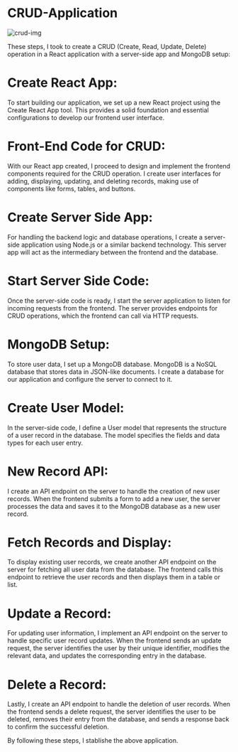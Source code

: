 # CRUD-Application

![crud-img](https://github.com/deepak14ri/CRUD-Application/assets/49471265/569a0e4b-15c5-4d03-b284-4b77b2426b2e)

These steps, I took to create a CRUD (Create, Read, Update, Delete) operation in a React application with a server-side app and MongoDB setup:

# Create React App:
To start building our application, we set up a new React project using the Create React App tool. This provides a solid foundation and essential configurations to develop our frontend user interface.

# Front-End Code for CRUD:
With our React app created, I proceed to design and implement the frontend components required for the CRUD operation. I create user interfaces for adding, displaying, updating, and deleting records, making use of components like forms, tables, and buttons.

# Create Server Side App:
For handling the backend logic and database operations, I create a server-side application using Node.js or a similar backend technology. This server app will act as the intermediary between the frontend and the database.

# Start Server Side Code:
Once the server-side code is ready, I start the server application to listen for incoming requests from the frontend. The server provides endpoints for CRUD operations, which the frontend can call via HTTP requests.

# MongoDB Setup:
To store user data, I set up a MongoDB database. MongoDB is a NoSQL database that stores data in JSON-like documents. I create a database for our application and configure the server to connect to it.

# Create User Model:
In the server-side code, I define a User model that represents the structure of a user record in the database. The model specifies the fields and data types for each user entry.

# New Record API:
I create an API endpoint on the server to handle the creation of new user records. When the frontend submits a form to add a new user, the server processes the data and saves it to the MongoDB database as a new user record.

# Fetch Records and Display:
To display existing user records, we create another API endpoint on the server for fetching all user data from the database. The frontend calls this endpoint to retrieve the user records and then displays them in a table or list.

# Update a Record:
For updating user information, I implement an API endpoint on the server to handle specific user record updates. When the frontend sends an update request, the server identifies the user by their unique identifier, modifies the relevant data, and updates the corresponding entry in the database.

# Delete a Record:
Lastly, I create an API endpoint to handle the deletion of user records. When the frontend sends a delete request, the server identifies the user to be deleted, removes their entry from the database, and sends a response back to confirm the successful deletion.

By following these steps, I stablishe the above application.
